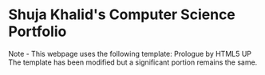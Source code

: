 # Shuja Khalid's Computer Science Portfolio

Note - This webpage uses the following template: Prologue by HTML5 UP
The template has been modified but a significant portion remains the same.
